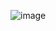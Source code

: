 ![image](https://github.com/tricia-sz/trx_headphone_landing_page/assets/94939271/1001b022-5974-4128-b657-1a00a3e79421)
